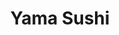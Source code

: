 ---
layout: place
title: "Yama Sushi"
permalink: /maryland/nottingham/yama-sushi.html
stateAbbr: MD
stateName: Maryland
cityName: Nottingham
seo:
  name: "Yama Sushi"
  type: Restaurant
  links: null
description: "Yama Sushi serves delicious sushi in Nottingham, Maryland. Try fresh Japanese dishes for a great dining experience. "
place_id: ChIJ-YHBqMsJyIkRewZEmO4jtb8
photos:
  - name: >-
      places/ChIJ-YHBqMsJyIkRewZEmO4jtb8/photos/AeeoHcIFlMU2UJZVWQKZJ1kltw1oLFA6Zh-wRyK5JJe-gBBRdAkd89FhFeRpV2FXwcVZ2JXT-m8-AB_SBIcTCWnUsZ-po8kJTRJLt6Kn6CPCKkcXnfg7rKz-T0H5GeYPtgcNkvAt2SRlaKESzNITqfWNuKnVft9Nc5UCHOfC5iumKAElWbPXdZSYF3yJyRqnPP5aonU5eO92KExg1b7mOC92HB4jNSdxupMS-D_8NmRK33xzZr7RGxo64gDBo17YHqHPPdHAUdDmLzPKVzzWfTgmnubTh9PqSpmpT92yUngxTXdKMVORwh41fVxCulEt3Qqy9rq-yktBznTP6s0Qablu21U1RYO7iE8_InTBPyrGPc3tvDbCipsxdiLe1_7JHbI9-ZsMAmcMpefDah8-wxNpa-bPOeHmIq9oUYWZCf0iRJ8liA
    widthPx: 4032
    heightPx: 3024
    authorAttributions:
      - displayName: Karen Clark
        uri: https://maps.google.com/maps/contrib/110502271050301449303
        photoUri: >-
          https://lh3.googleusercontent.com/a/ACg8ocIgn0fpP94vBlzVuSQaZAcM8_4-2ZLbw6O0DYzKTzeb2IA7Hp8N=s100-p-k-no-mo
    flagContentUri: >-
      https://www.google.com/local/imagery/report/?cb_client=maps_api_places.places_api&image_key=!1e10!2sCIHM0ogKEICAgICM5NSBGQ&hl=en-US
    googleMapsUri: >-
      https://www.google.com/maps/place//data=!3m4!1e2!3m2!1sCIHM0ogKEICAgICM5NSBGQ!2e10!4m2!3m1!1s0x89c809cba8c181f9:0xbfb523ee9844067b
  - name: >-
      places/ChIJ-YHBqMsJyIkRewZEmO4jtb8/photos/AeeoHcKLFdvBCzkBNyTunQXLwXADAy5hxy0L21Sp3kFmrz-gOdKAZQKH73lQktNc2KuFJe8JErkCAQmMwSCegPOppKTpg4KgzpuJ6j5swwxVx21niIC3wMs_UcHxi4QB_jPrTYIPV7f-gspKfO4P-QIbzzTVYSX4BhT0bX9dgaLELahQBDi0Gsu0KClWv_c8hf0JhFgVxhxlXbtKbHQqI4bmoXHCdDYHRaAZDQPYbX9tYeQkPI4ff8cNkmMWZA7pjOQ0acfK5Fi4w0hvQ9Pq8037uPqUOUczkgaQhq8GwOz2b1szjCj4oKqgvttPws0_GtMNb0VFn7y_ky2ET98AUbGgal0hL54WhD75z9eZjwU09EuYCcv7LbvEk2LqKfo5nl1tUuS9HU4d3Zyj-X0wnD5q8xOzEQKPlm3uTnOx86MrIGmhSg
    widthPx: 3024
    heightPx: 4032
    authorAttributions:
      - displayName: Tyler Cymet
        uri: https://maps.google.com/maps/contrib/103940523754185426978
        photoUri: >-
          https://lh3.googleusercontent.com/a-/ALV-UjVtz8usjJjlcpD_eTUJx5cefLAIO_svs4Yumq3soSlWt9Y0Pj_SYQ=s100-p-k-no-mo
    flagContentUri: >-
      https://www.google.com/local/imagery/report/?cb_client=maps_api_places.places_api&image_key=!1e10!2sCIHM0ogKEICAgICBpsqqaA&hl=en-US
    googleMapsUri: >-
      https://www.google.com/maps/place//data=!3m4!1e2!3m2!1sCIHM0ogKEICAgICBpsqqaA!2e10!4m2!3m1!1s0x89c809cba8c181f9:0xbfb523ee9844067b
  - name: >-
      places/ChIJ-YHBqMsJyIkRewZEmO4jtb8/photos/AeeoHcJAGSzehjU9rSk9mQr54lSyNwtSHQIfF6z38AAiicmCoUR9d9IP7QXTWepzrI5RgY-eWDfhPBQ47wnor584Smd9jrE87TYu7khA3o9qHK83w93pxf_n1isDLQe5-WM-rjRKADCD0ZO7UApvkEWlB9-By_sRcWJMj3V7X-3J6rJj6AlURcS-vDa_S4ya2nSfqXuJ4KSr6ZOJ3tSuc7NHzYkpTwmJSZcmxfkxVkvFySLTWXwsgnqqopP_qZSoWpJNUNJ53hk7AY5cvO9YwB0Kkb2WP-1Cns1NwdJhVM_UrJNED5KZVaGD3Kzfopaj2ZUJhEldVbL3Ru4SJzEqkThkoCRzUbc3civlAhzaRasM690kg7OIAUwgoyOKSjyoQANbGPEZp_CqONYifLYqouFZgCSi-FE-_YCiF93NPmTpJz_ScQ
    widthPx: 3024
    heightPx: 4032
    authorAttributions:
      - displayName: Tyler Cymet
        uri: https://maps.google.com/maps/contrib/103940523754185426978
        photoUri: >-
          https://lh3.googleusercontent.com/a-/ALV-UjVtz8usjJjlcpD_eTUJx5cefLAIO_svs4Yumq3soSlWt9Y0Pj_SYQ=s100-p-k-no-mo
    flagContentUri: >-
      https://www.google.com/local/imagery/report/?cb_client=maps_api_places.places_api&image_key=!1e10!2sCIHM0ogKEICAgICBpsqqGA&hl=en-US
    googleMapsUri: >-
      https://www.google.com/maps/place//data=!3m4!1e2!3m2!1sCIHM0ogKEICAgICBpsqqGA!2e10!4m2!3m1!1s0x89c809cba8c181f9:0xbfb523ee9844067b
  - name: >-
      places/ChIJ-YHBqMsJyIkRewZEmO4jtb8/photos/AeeoHcJ1BHFRIlWXKI-6xjg1UJd_13jZ8BJnQC9MXDjwfMTCU3qVxW12BtlCGbJMQS4d_yPYyJwrmfrPgdcZ5ow_IoUq-5gdqh_azSGMw0x3EGuklCLos0zxN8PurRIgjqxpJDOkbMzS5T4oSuwLHs8LJrjBnWSZQjrnIaBogjJPkgMMAwbNq97QDTnAT4NACQcGRzbHmcW2nKhNd6-ZnWjyGHwHpN6Xf9FXzuZLbcS6ucS8IIlftE4JXyVI_w30V4tu-eN966wXX2RF8UZptrvKGcBTJMTCCk_xVtzzI-pzZVbJbAygFQ2Cynw9iaLBblzdhiQXAFgTQEIez8Zv3sy30un4WNTN3G8-wxSp-uh5zviKM-KayJPMWGtMn1UBod0bY5iW4JhlIAeCVROHCXJ_IztAZ7290-jOFz0EvihoZrf80Q
    widthPx: 3024
    heightPx: 4032
    authorAttributions:
      - displayName: David H
        uri: https://maps.google.com/maps/contrib/118426004137185877984
        photoUri: >-
          https://lh3.googleusercontent.com/a/ACg8ocIfllsO7skkKSKR3BUEFudlPsd7gqzOmSHLMfxAkwt212DdkQ=s100-p-k-no-mo
    flagContentUri: >-
      https://www.google.com/local/imagery/report/?cb_client=maps_api_places.places_api&image_key=!1e10!2sCIHM0ogKEICAgIDE2ti1GA&hl=en-US
    googleMapsUri: >-
      https://www.google.com/maps/place//data=!3m4!1e2!3m2!1sCIHM0ogKEICAgIDE2ti1GA!2e10!4m2!3m1!1s0x89c809cba8c181f9:0xbfb523ee9844067b
  - name: >-
      places/ChIJ-YHBqMsJyIkRewZEmO4jtb8/photos/AeeoHcISz21UPbiltu0Mmao6wykI51oW5r5tkEYO4T7SZHD-XmO2g09VDN81JCnF3YtlmBW5xMHPgPiTX5FCR-Yynodv7kA3nUO015rMzTMwvTl6BHdrjFfZ5u7Z32zT8wIG4GxTKck2y8d3n9udiI15pIjr5JSlZs-M_P1angsWjP31zX1KNxK2NxGDU6Uu5DfnoGjynh2osLEgNdQh5zXL4hiGE2phjKltHXRH_eduRtIdOa-0-vxsxM9bir69cStal5WKquBmVUFsmF0Eu9tOb6XQv1NZsRqj7cviT3Ybk9Tf4E7iKJ6Td8ckGpJVQ3bwNKKreM6NpgZaGru26fCkcU6mU5tWjdUS46eZMX31mE0ciRAFKLTp9nr9yW0Lt5UQFiLKHEpfmbqxk8a41jhvuXIVWuA88L60RoPSk9OeVAk2iYrJ
    widthPx: 1495
    heightPx: 1471
    authorAttributions:
      - displayName: Mukesh Sigdel
        uri: https://maps.google.com/maps/contrib/106052302129321806240
        photoUri: >-
          https://lh3.googleusercontent.com/a/ACg8ocIOkvvy3ChqAV3QrKMzhZZV3envM9IEbsCMDPt_bKUy_1w-1_Ht=s100-p-k-no-mo
    flagContentUri: >-
      https://www.google.com/local/imagery/report/?cb_client=maps_api_places.places_api&image_key=!1e10!2sCIHM0ogKEICAgIDCtfO7kAE&hl=en-US
    googleMapsUri: >-
      https://www.google.com/maps/place//data=!3m4!1e2!3m2!1sCIHM0ogKEICAgIDCtfO7kAE!2e10!4m2!3m1!1s0x89c809cba8c181f9:0xbfb523ee9844067b
  - name: >-
      places/ChIJ-YHBqMsJyIkRewZEmO4jtb8/photos/AeeoHcJoHjnu3qYIBqwYeqNay2u1M8wyBF9z4K8fj3A_W1SRX8ikiik81b7hnXG-gOZSP5HHFWGXitCBnFZYd5xhj1NKqDIkU5CVJ8-yJSRSEzX2C0mnzLb8wg-EUiqBGzifPUOz8LqPM-tASFoLLM2JjiRQrMCKOQOqMHiM8M6636nDwbXXE772URLj8x6KZNT7qCB1sa1EszCpjc7lnXtq4LGIo3UDQk7kyz4zvL-yl7XK1AjxFeT3oK2rLzA7tmsUnOBOIWBI0m5IAvR1_btVYxM3RLF5UFsYCbQ9k15pk26c_ffqPMd-7Tqh-LdLx40s7DlE-DVDz7mWsukilMgn2R9isLjx7u9mebSFIvJPTb26VRof-JpWb3QEDZyhhIRr_n-gUv-d_R157JUL-0UuAQBPR6bGnhTTzNwxkUnQAxlJ74BK
    widthPx: 3024
    heightPx: 4032
    authorAttributions:
      - displayName: Michael Fort
        uri: https://maps.google.com/maps/contrib/114024409095026723744
        photoUri: >-
          https://lh3.googleusercontent.com/a-/ALV-UjU9whd-DvSuznNdJVrTiXzxooY5XxD5WXU1xSopoGGSat61Qorpaw=s100-p-k-no-mo
    flagContentUri: >-
      https://www.google.com/local/imagery/report/?cb_client=maps_api_places.places_api&image_key=!1e10!2sCIHM0ogKEICAgIDEzq6pjwE&hl=en-US
    googleMapsUri: >-
      https://www.google.com/maps/place//data=!3m4!1e2!3m2!1sCIHM0ogKEICAgIDEzq6pjwE!2e10!4m2!3m1!1s0x89c809cba8c181f9:0xbfb523ee9844067b
  - name: >-
      places/ChIJ-YHBqMsJyIkRewZEmO4jtb8/photos/AeeoHcIE6g2IoS6f8TQLa8C-MA8xSYgjP0RLAdwsoXmp9efnfQMNi9qooEIwDu1A1M2qd0_soR5W7yVft3hqmkTP-F-uVDix00dZ51Syl-VKuFBeaWSNdGWUYM04raM0vRXtNpaODyWJS4Z8pLZjnxHnexIuE3p8hShiPniQ5qXin3I3XNMJKdkuRSGHwLVJqBhCn2SFjs03oZvexTnmVvq0kPagDnLHyN1B9xPfNKSCouT0kxqfTIOkc0zTnRCi_iGAMuwhFFckypkrPkoQkcDZY-Zo-ihAl_Q6z2CY_-S1bT-Ypw4m6iRp81dWogkDBGmS6oZ4kNzE8VvfTFqtFBfH1wVGuXkXCNEyntmxJsKs-F6bCnqCh5kDCw374VDdIRQ7Q1kzsYOP4MZMOaIdQDcsIWn8N3FEp7ydxKOHRqufdITrP2U
    widthPx: 4032
    heightPx: 3024
    authorAttributions:
      - displayName: Karen Clark
        uri: https://maps.google.com/maps/contrib/110502271050301449303
        photoUri: >-
          https://lh3.googleusercontent.com/a/ACg8ocIgn0fpP94vBlzVuSQaZAcM8_4-2ZLbw6O0DYzKTzeb2IA7Hp8N=s100-p-k-no-mo
    flagContentUri: >-
      https://www.google.com/local/imagery/report/?cb_client=maps_api_places.places_api&image_key=!1e10!2sCIHM0ogKEICAgICM5KTS5QE&hl=en-US
    googleMapsUri: >-
      https://www.google.com/maps/place//data=!3m4!1e2!3m2!1sCIHM0ogKEICAgICM5KTS5QE!2e10!4m2!3m1!1s0x89c809cba8c181f9:0xbfb523ee9844067b
  - name: >-
      places/ChIJ-YHBqMsJyIkRewZEmO4jtb8/photos/AeeoHcLAs-wvRl23A6TKQG7bAXOGl-1kFiB8Uq45bO-ZnkzKbGt744Hi7Y38aDFjH8t4PyE33LGucFFnHZtM19ZT7MXrh6AXu7sfxfdtNobsQiiVQb2q1i0nO2If05cxDVST_o0zbPC5tt6VK85lYM24NebnMSjQ1llGKXYihp0K50bTgQkz02t4njG4bpIajH1HpH2CWf8aDtngGgkSeEJU4aCFbTjJyqjy13-qK4JNj-EFJhx5sQosjfIunbHIVYHAO8zeXJ1FyqBIo33ECVzGGSQFCxCwp2ow4q-d5bhfFExJEHVAh3JtmMhw8W_4T6WZwcdiglXVxPO0s2wxp6zswmuJTsDsJhtafN2QhliudhC2kjZzmlwzx849GmnY9puhHVlGnxUP-76fHJCkesDOS1VTAj7ST_bFRnoXg8ahFwN1xw
    widthPx: 4032
    heightPx: 3024
    authorAttributions:
      - displayName: Karen Clark
        uri: https://maps.google.com/maps/contrib/110502271050301449303
        photoUri: >-
          https://lh3.googleusercontent.com/a/ACg8ocIgn0fpP94vBlzVuSQaZAcM8_4-2ZLbw6O0DYzKTzeb2IA7Hp8N=s100-p-k-no-mo
    flagContentUri: >-
      https://www.google.com/local/imagery/report/?cb_client=maps_api_places.places_api&image_key=!1e10!2sCIHM0ogKEICAgIDkhOf9ZA&hl=en-US
    googleMapsUri: >-
      https://www.google.com/maps/place//data=!3m4!1e2!3m2!1sCIHM0ogKEICAgIDkhOf9ZA!2e10!4m2!3m1!1s0x89c809cba8c181f9:0xbfb523ee9844067b
  - name: >-
      places/ChIJ-YHBqMsJyIkRewZEmO4jtb8/photos/AeeoHcI1QgISZLuOK8ToWdtEBsslND1Zi2oXNwIryCUgwWmbQMTdG0sOW_JnikCgTDPrX7WLhJ1JtMGIUNqL0lqaApUxTzVQry8JOhoC01Ij_r-ZveuQYwXbInV1yggVISmSLa96v9AcksRGa7ZhVS1QD6Lc6uJbYmWtKpbInLqaVCDGxrMItgs0apK5XMhCONY9lbj35o0l_jJasTgHB0KV5HOHxbJhL2ZKgwazrti9vMMxy6zDZBRCWMswfD9oimWc7i2L9XPDT01eN2kKzKGYLaZpbQEK_81vqMr3ulg84-rqj3LrQ5Z4JkdsKczRUQwTAt5Hc2H7pG43OigQhfj0AFufJVo7k_TerfOZbNMAStfsuUwa4Pp8xztxZ-pa95fRF9UXx_ZEK4xMFI-0qLFCXHogITxHJOy4M_OX1wCZmjI5WG9f
    widthPx: 3024
    heightPx: 4032
    authorAttributions:
      - displayName: Tyler Cymet
        uri: https://maps.google.com/maps/contrib/103940523754185426978
        photoUri: >-
          https://lh3.googleusercontent.com/a-/ALV-UjVtz8usjJjlcpD_eTUJx5cefLAIO_svs4Yumq3soSlWt9Y0Pj_SYQ=s100-p-k-no-mo
    flagContentUri: >-
      https://www.google.com/local/imagery/report/?cb_client=maps_api_places.places_api&image_key=!1e10!2sCIHM0ogKEICAgICBpsqq6AE&hl=en-US
    googleMapsUri: >-
      https://www.google.com/maps/place//data=!3m4!1e2!3m2!1sCIHM0ogKEICAgICBpsqq6AE!2e10!4m2!3m1!1s0x89c809cba8c181f9:0xbfb523ee9844067b
  - name: >-
      places/ChIJ-YHBqMsJyIkRewZEmO4jtb8/photos/AeeoHcKKp36XlF-M9BoNe1apw8sjvVQ5kaLirgDURNhC1S2yGAYNHTDQS9PX2eVYjy3KuOJG8Oi2TCQw6pU1bRv_QnGVgMifvak-UHPvg_tG7kLv8dbYn-JCC2Cr5KxkaMfrsdBG28LwHpJcRpdFhLG4rhWRSmPqSVyZh3fNR5DEW6niPUZvvuM3N5atQ8bPqjTK-zgARbLiJlM3rJDej33RdLqJqmLlaJxL4S_kt0xzuiG_L-H68lkVjFo2odAcoK1XE2HOa3HO2X18hIkkEv6yS0vb9-HvNyguckb4ixi-3PP--LqncevSrlokOx3Eet4qzV6xqBJR-ztKb1MUu3DcdfGcINgA2oaX_yGsFfD6K3GLVCFGu4RPiyjsXxQ8qPOjKOOXEL8633D_BEsdJVGSMlYzSr3PC6hQf8BtkmRjNRU
    widthPx: 3024
    heightPx: 4032
    authorAttributions:
      - displayName: Craig Murchison
        uri: https://maps.google.com/maps/contrib/106557918556560886907
        photoUri: >-
          https://lh3.googleusercontent.com/a-/ALV-UjVmJPZtkhKINiCoYXMjmmC03nM5RXnbIHaA4dA_nY5Vo_wnGg1Z=s100-p-k-no-mo
    flagContentUri: >-
      https://www.google.com/local/imagery/report/?cb_client=maps_api_places.places_api&image_key=!1e10!2sCIHM0ogKEICAgIDsrPunFg&hl=en-US
    googleMapsUri: >-
      https://www.google.com/maps/place//data=!3m4!1e2!3m2!1sCIHM0ogKEICAgIDsrPunFg!2e10!4m2!3m1!1s0x89c809cba8c181f9:0xbfb523ee9844067b
address: 4347 Ebenezer Rd, Nottingham, MD 21236, USA
street: 4347 Ebenezer Rd
city: Nottingham
state: MD
zip: '21236'
country: USA
neighborhood: Nottingham
latitude: '39.396767'
longitude: '-76.476688'
accessibility_options:
  wheelchairAccessibleParking: true
  wheelchairAccessibleRestroom: true
  wheelchairAccessibleSeating: true
business_status: OPERATIONAL
name: Yama Sushi
google_maps_links:
  directionsUri: >-
    https://www.google.com/maps/dir//''/data=!4m7!4m6!1m1!4e2!1m2!1m1!1s0x89c809cba8c181f9:0xbfb523ee9844067b!3e0
  placeUri: https://maps.google.com/?cid=13813986939692648059
  writeAReviewUri: >-
    https://www.google.com/maps/place//data=!4m3!3m2!1s0x89c809cba8c181f9:0xbfb523ee9844067b!12e1
  reviewsUri: >-
    https://www.google.com/maps/place//data=!4m4!3m3!1s0x89c809cba8c181f9:0xbfb523ee9844067b!9m1!1b1
  photosUri: >-
    https://www.google.com/maps/place//data=!4m3!3m2!1s0x89c809cba8c181f9:0xbfb523ee9844067b!10e5
primary_type: Sushi Restaurant
opening_hours:
  regular: null
  current: null
secondary_opening_hours:
  regular:
    weekdayDescriptions: null
    type: null
  current:
    weekdayDescriptions: null
    type: null
phone: null
price_level: null
price_range: null
rating: null
rating_count: 0
website: null
reviews: null
parking_options: null
payment_options: null
allow_dogs: null
curbside_pickup: null
delivery: null
dine_in: null
good_for_children: null
good_for_groups: null
good_for_sports: null
live_music: null
menu_for_children: null
outdoor_seating: null
reservable: null
restroom: null
serves_beer: null
serves_breakfast: null
serves_brunch: null
serves_cocktails: null
serves_coffee: null
serves_dinner: null
serves_dessert: null
serves_lunch: null
serves_vegetarian_food: null
serves_wine: null
takeout: null
update_category: essentials
summary: null

---